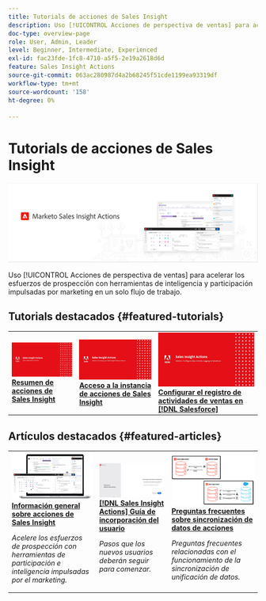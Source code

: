 ```yaml
---
title: Tutorials de acciones de Sales Insight
description: Uso [!UICONTROL Acciones de perspectiva de ventas] para acelerar los esfuerzos de prospección con herramientas de inteligencia y participación impulsadas por marketing en un solo flujo de trabajo.
doc-type: overview-page
role: User, Admin, Leader
level: Beginner, Intermediate, Experienced
exl-id: fac23fde-1fc8-4710-a5f5-2e19a2618d6d
feature: Sales Insight Actions
source-git-commit: 063ac280987d4a2b68245f51cde1199ea93319df
workflow-type: tm+mt
source-wordcount: '158'
ht-degree: 0%

---
```


# Tutorials de acciones de Sales Insight

![](assets/header.png)

Uso [!UICONTROL Acciones de perspectiva de ventas] para acelerar los esfuerzos de prospección con herramientas de inteligencia y participación impulsadas por marketing en un solo flujo de trabajo.

## Tutorials destacados {#featured-tutorials}

<table style="table-layout:fixed">
<tr>
<td>
<a href="/help/sales-insight-actions/sales-insight-actions-overview.md"><img alt="imagen en miniatura para Acciones de Sales Insight Información general" src="assets/sales-insight-actions-feature-overview-videothumb.png" /></a>
<div><a href="/help/sales-insight-actions/sales-insight-actions-overview.md"><strong>Resumen de acciones de Sales Insight</strong></a></div>
</td>
<td>
<a href="/help/sales-insight-actions/accessing-your-sales-insight-actions-instance.md"><img alt="imagen en miniatura para acceder a su instancia de acciones de Sales Insight" src="assets/accessing-your-sales-insight-actions-instance-videothumb.png" /></a>
<div><a href="/help/sales-insight-actions/accessing-your-sales-insight-actions-instance.md"><strong>Acceso a la instancia de acciones de Sales Insight</strong></a></div>
</td>
<td>
<a href="/help/sales-insight-actions/configure-sales-activity-logging-to-salesforce.md"><img alt="imagen en miniatura para Configurar el registro de actividades de ventas en [!DNL Salesforce]" src="assets/configure-sales-activity-logging-to-salesforce-videothumb.png" /></a>
<div><a href="/help/sales-insight-actions/configure-sales-activity-logging-to-salesforce.md"><strong>Configurar el registro de actividades de ventas en [!DNL Salesforce]</strong></a></div>
</td>
</tr>
</table>

## Artículos destacados {#featured-articles}

<table style="table-layout:fixed">
<tr>
<td>
<a href="https://experienceleague.adobe.com/docs/marketo/using/product-docs/marketo-sales-insight/actions/sales-insight-actions-feature-overview.html"><img alt="imagen en miniatura para Acciones de Sales Insight Información general de funciones" src="assets/sales-insight-actions-feature-overview-thumb.png" /></a>
<div><a href="https://experienceleague.adobe.com/docs/marketo/using/product-docs/marketo-sales-insight/actions/sales-insight-actions-feature-overview.html"><strong>Información general sobre acciones de Sales Insight</strong></a></div>
<p><em>Acelere los esfuerzos de prospección con herramientas de participación e inteligencia impulsadas por el marketing.</em></p>
</td>
<td>
<a href="https://experienceleague.adobe.com/docs/marketo/using/product-docs/marketo-sales-insight/actions/getting-started/sales-insight-actions-user-onboarding-checklist.html"><img alt="imagen en miniatura para [!DNL Sales Insight Actions] Guía de incorporación del usuario" src="assets/sales-insight-actions-user-onboarding-guide-thumb.png" /></a>
<div><a href="https://experienceleague.adobe.com/docs/marketo/using/product-docs/marketo-sales-insight/actions/getting-started/sales-insight-actions-user-onboarding-checklist.html"><strong>[!DNL Sales Insight Actions] Guía de incorporación del usuario</strong></a></div>
<p><em>Pasos que los nuevos usuarios deberán seguir para comenzar.</em></p>
</td>
<td>
<a href="https://experienceleague.adobe.com/docs/marketo/using/product-docs/marketo-sales-insight/actions/admin/actions-data-sync-faq.html"><img alt="imagen en miniatura para las preguntas frecuentes sobre sincronización de datos de acciones" src="assets/actions-data-sync-faq-thumb.png" /></a>
<div><a href="https://experienceleague.adobe.com/docs/marketo/using/product-docs/marketo-sales-insight/actions/admin/actions-data-sync-faq.html"><strong>Preguntas frecuentes sobre sincronización de datos de acciones</strong></a></div>
<p><em>Preguntas frecuentes relacionadas con el funcionamiento de la sincronización de unificación de datos.</em></p>
</td>
</tr>
</table>

